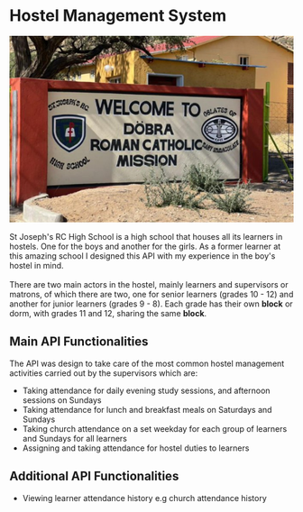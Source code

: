 # Hostel Management System

<p align="center">
    <img src="assets/dobs.png">
</p>

St Joseph's RC High School is a high school that houses all its learners in hostels.
One for the boys and another for the girls. As a former learner at this amazing school
I designed this API with my experience in the boy's hostel in mind.<br><br>There are
two main actors in the hostel, mainly learners and supervisors or matrons, of which there
are two, one for senior learners (grades 10 - 12) and another for junior learners (grades 9 - 8).
Each grade has their own **block** or dorm, with grades 11 and 12, sharing the same **block**.

## Main API Functionalities

The API was design to take care of the most common hostel management activities carried out by the supervisors
which are:

- Taking attendance for daily evening study sessions, and afternoon sessions on Sundays
- Taking attendance for lunch and breakfast meals on Saturdays and Sundays
- Taking church attendance on a set weekday for each group of learners and Sundays for all learners
- Assigning and taking attendance for hostel duties to learners

## Additional API Functionalities

- Viewing learner attendance history e.g church attendance history
